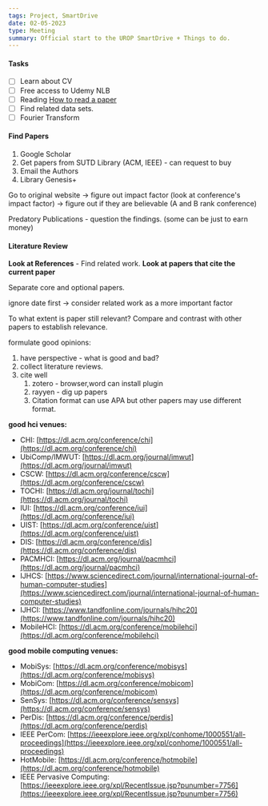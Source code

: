 ```yaml
---
tags: Project, SmartDrive
date: 02-05-2023
type: Meeting
summary: Official start to the UROP SmartDrive + Things to do.
---
```

#### Tasks
- [ ] Learn about CV
- [ ] Free access to Udemy NLB 
- [ ] Reading [How to read a paper](http://ccr.sigcomm.org/online/files/p83-keshavA.pdf) 
- [ ] Find related data sets. 
- [ ] Fourier Transform

#### Find Papers
1. Google Scholar
2. Get papers from SUTD Library (ACM, IEEE) - can request to buy
3. Email the Authors
4. Library Genesis+

Go to original website -> figure out impact factor (look at conference's impact factor) -> figure out if they are believable (A and B rank conference)

Predatory Publications - question the findings. (some can be just to earn money)


#### Literature Review
**Look at References** - Find related work. 
**Look at papers that cite the current paper**

Separate core and optional papers.

ignore date first -> consider related work as a more important factor

To what extent is paper still relevant? 
Compare and contrast with other papers to establish relevance. 

formulate good opinions:
1. have perspective - what is good and bad?
2. collect literature reviews.
3. cite well
	1. zotero - browser,word can install plugin 
	2. rayyen - dig up papers
	3. Citation format can use APA but other papers may use different format.


__good hci venues:__
- CHI: [https://dl.acm.org/conference/chi](https://dl.acm.org/conference/chi)
- UbiComp/IMWUT: [https://dl.acm.org/journal/imwut](https://dl.acm.org/journal/imwut)
- CSCW: [https://dl.acm.org/conference/cscw](https://dl.acm.org/conference/cscw)
- TOCHI: [https://dl.acm.org/journal/tochi](https://dl.acm.org/journal/tochi)
- IUI: [https://dl.acm.org/conference/iui](https://dl.acm.org/conference/iui)
- UIST: [https://dl.acm.org/conference/uist](https://dl.acm.org/conference/uist)
- DIS: [https://dl.acm.org/conference/dis](https://dl.acm.org/conference/dis)
- PACMHCI: [https://dl.acm.org/journal/pacmhci](https://dl.acm.org/journal/pacmhci)
- IJHCS: [https://www.sciencedirect.com/journal/international-journal-of-human-computer-studies](https://www.sciencedirect.com/journal/international-journal-of-human-computer-studies)
- IJHCI: [https://www.tandfonline.com/journals/hihc20](https://www.tandfonline.com/journals/hihc20)
- MobileHCI: [https://dl.acm.org/conference/mobilehci](https://dl.acm.org/conference/mobilehci)

__good mobile computing venues:__
- MobiSys: [https://dl.acm.org/conference/mobisys](https://dl.acm.org/conference/mobisys)
- MobiCom: [https://dl.acm.org/conference/mobicom](https://dl.acm.org/conference/mobicom)
- SenSys: [https://dl.acm.org/conference/sensys](https://dl.acm.org/conference/sensys)
- PerDis: [https://dl.acm.org/conference/perdis](https://dl.acm.org/conference/perdis)
- IEEE PerCom: [https://ieeexplore.ieee.org/xpl/conhome/1000551/all-proceedings](https://ieeexplore.ieee.org/xpl/conhome/1000551/all-proceedings)
- HotMobile: [https://dl.acm.org/conference/hotmobile](https://dl.acm.org/conference/hotmobile)
- IEEE Pervasive Computing: [https://ieeexplore.ieee.org/xpl/RecentIssue.jsp?punumber=7756](https://ieeexplore.ieee.org/xpl/RecentIssue.jsp?punumber=7756)


